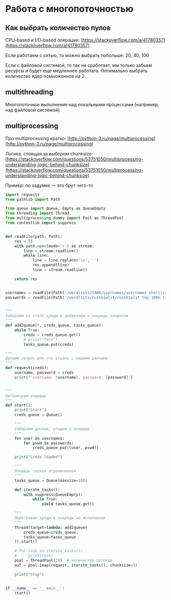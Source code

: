 # Работа с многопоточностью

## Как выбрать количество пулов

CPU-based и I/O-based операции: [https://stackoverflow.com/a/41780357](https://stackoverflow.com/a/41780357)

Если работаем с сетью, то можно выбрать побольше: 20, 40, 100

Если с файловой системой, то так не сработает, мы только забьем ресурсы и будет еще медленнее работать. Оптимально выбрать количество ядер помноженное на 2.

## multithreading

Многопоточное выполнение над локальными процессами (например, над файловой системой)

## multiprocessing

Про multiprocessing кратко: [http://python-3.ru/page/multiprocessing](http://python-3.ru/page/multiprocessing)

Логика, стоящая за выбором chunksize: [https://stackoverflow.com/questions/53751050/multiprocessing-understanding-logic-behind-chunksize](https://stackoverflow.com/questions/53751050/multiprocessing-understanding-logic-behind-chunksize)

Пример: по задумке — это брут чего-то

```python
import requests
from pathlib import Path

from queue import Queue, Empty as QueueEmpty
from threading import Thread
from multiprocessing.dummy import Pool as ThreadPool
from contextlib import suppress


def readFile(path: Path):
    res = []
    with path.open(mode='r') as stream:
        line = stream.readline()
        while line:
            line = line.replace('\n', '')
            res.append(line)
            line = stream.readline()

    return res


usernames = readFile(Path('/wordlists/YAWR/usernames/usernames-shortlist.txt'))
passwords = readFile(Path('/wordlists/russkiwlst/russkiwlst_top_100k.lst'))


"""
Забираем из creds креды и добавляем в очередь запросов
"""
def add2queue(*, creds_queue, tasks_queue):
    while True:
        creds = creds_queue.get()
        # print("Test")
        tasks_queue.put(creds)

"""
Делаем запрос или что угодно с нашими данными
"""
def request(creds):
    username, password = creds
    print(f'username: {username}, password: {password}')


"""
Организуем очередь
"""
def start():
    print("Start")
    creds_queue = Queue()

    """
    Забираем данные, кладем в очередь
    """
    for user in usernames:
        for pswd in passwords:
            creds_queue.put((user, pswd))

    print("Creds loaded")

    """
    Очередь тасков ограниченная
    """
    tasks_queue = Queue(maxsize=100)

    def iterate_tasks():
        with suppress(QueueEmpty):
            while True:
                yield tasks_queue.get()

    """
    Перегоняем креды в очередь на исполнение
    """
    Thread(target=lambda: add2queue(
        creds_queue=creds_queue,
        tasks_queue=tasks_queue
    )).start()

    # for task in iterate_tasks():
    #     print(task)
    pool = ThreadPool(20)  # количестов потоков
    out = pool.imap(request, iterate_tasks(), chunksize=5)

    print("Stop")


if __name__ == '__main__':
    start()

```
